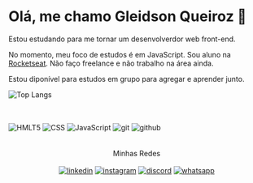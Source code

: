 # Olá, me chamo Gleidson Queiroz 👋

Estou estudando para me tornar um desenvolverdor web front-end.
<br>

No momento, meu foco de estudos é em JavaScript. Sou aluno na 	[Rocketseat](https://www.rocketseat.com.br/).  Não faço freelance e não trabalho na área ainda.
<br>

Estou diponível para estudos em grupo para agregar e aprender junto.
<br>


![Top Langs](https://github-readme-stats.vercel.app/api/top-langs/?username=queiiroz&layout=compact&bg_color=00000000&theme=dark)
<br>
<br>


<div style="display: inline_block"><br>
<img alt="HMLT5" src="https://img.shields.io/badge/HTML5-E34F26?style=for-the-badge&logo=html5&logoColor=white" />
<img alt="CSS" src="https://img.shields.io/badge/CSS-007acc?&style=for-the-badge&logo=css3&logoColor=white"/>
<img alt="JavaScript" src="https://img.shields.io/badge/JavaScript-F7DF1E?style=for-the-badge&logo=javascript&logoColor=black"/>
<img alt="git" src="https://img.shields.io/badge/GIT-E44C30?style=for-the-badge&logo=git&logoColor=white"/>
<img alt="github" src="https://img.shields.io/badge/GitHub-000000?style=for-the-badge&logo=github&logoColor=white"/>
</div> <br><br>


<div style="text-align: center"> Minhas Redes </div>

<div style="display: inline_block; text-align: center"><br>
<a href="https://www.linkedin.com/in/gleidson-queiroz-32354a27a/"><img alt="linkedin" src="https://img.shields.io/badge/LinkedIn-0077B5?style=for-the-badge&logo=linkedin&logoColor=white"/></a>
<a href="https://www.instagram.com/queirozdj/"><img alt="instagram" src="https://img.shields.io/badge/Instagram-E4405F?style=for-the-badge&logo=instagram&logoColor=white"/></a>
<a href="https://discord.com/users/queiroziim"><img alt="discord" src="https://img.shields.io/badge/Discord-7289DA?style=for-the-badge&logo=discord&logoColor=white"/></a>
<a href="https://api.whatsapp.com/send/?phone=%2B5584999184746&text&type=phone_number&app_absent=0"><img alt="whatsapp" src="https://img.shields.io/badge/WhatsApp-25D366?style=for-the-badge&logo=whatsapp&logoColor=white"/></a>
</div>

